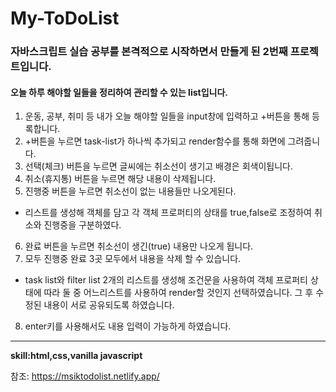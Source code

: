 # My-ToDoList
### 자바스크립트 실습 공부를 본격적으로 시작하면서 만들게 된 2번째 프로젝트입니다. 
#### 오늘 하루 해야할 일들을 정리하여 관리할 수 있는 list입니다.

1. 운동, 공부, 취미 등 내가 오늘 해야할 일들을 input창에 입력하고 +버튼을 통해 등록합니다. 
2. +버튼을 누르면 task-list가 하나씩 추가되고 render함수를 통해 화면에 그려줍니다.
3. 선택(체크) 버튼을 누르면 글씨에는 취소선이 생기고 배경은 회색이됩니다.
4. 취소(휴지통) 버튼을 누르면 해당 내용이 삭제됩니다.
5. 진행중 버튼을 누르면 취소선이 없는 내용들만 나오게된다.
* 리스트를 생성해 객체를 담고 각 객체 프로퍼티의 상태를 true,false로 조정하여 취소와 진행중을 구분하였다.
6. 완료 버튼을 누르면 취소선이 생긴(true) 내용만 나오게 됩니다.
7. 모두 진행중 완료 3곳 모두에서 내용을 삭제 할 수 있습니다.
* task list와 filter list 2개의 리스트를 생성해 조건문을 사용하여 객체 프로퍼티 상태에 따라 
둘 중 어느리스트를 사용하여 render할 것인지 선택하였습니다. 그 후 수정된 내용이 서로 공유되도록
하였습니다.
8. enter키를 사용해서도 내용 입력이 가능하게 하였습니다.
___

**skill:html,css,vanilla javascript**

참조: https://msiktodolist.netlify.app/
